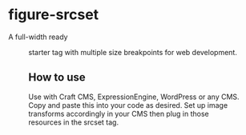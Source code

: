 # figure-srcset
A full-width ready <figure> starter tag with multiple size breakpoints for web development.
  
## How to use

Use with Craft CMS, ExpressionEngine, WordPress or any CMS. Copy and paste this into your code as desired. Set up image transforms accordingly in your CMS then plug in those resources in the srcset tag.
  
